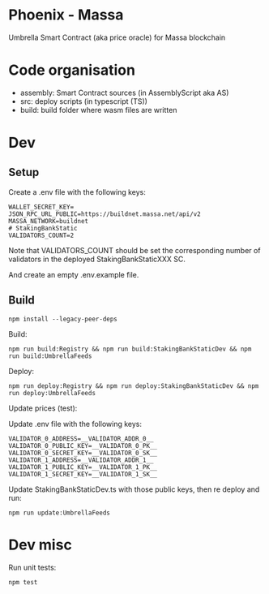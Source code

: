 # Phoenix - Massa

Umbrella Smart Contract (aka price oracle) for Massa blockchain

# Code organisation

* assembly: Smart Contract sources (in AssemblyScript aka AS)
* src: deploy scripts (in typescript (TS))
* build: build folder where wasm files are written

# Dev

## Setup

Create a .env file with the following keys:

```
WALLET_SECRET_KEY=
JSON_RPC_URL_PUBLIC=https://buildnet.massa.net/api/v2
MASSA_NETWORK=buildnet
# StakingBankStatic
VALIDATORS_COUNT=2
```

Note that VALIDATORS_COUNT should be set the corresponding number of validators in the deployed StakingBankStaticXXX SC.

And create an empty .env.example file.

## Build

```commandline
npm install --legacy-peer-deps
```

Build:

```commandline
npm run build:Registry && npm run build:StakingBankStaticDev && npm run build:UmbrellaFeeds
```

Deploy:

```commandline
npm run deploy:Registry && npm run deploy:StakingBankStaticDev && npm run deploy:UmbrellaFeeds
```

Update prices (test):

Update .env file with the following keys:

```commandline
VALIDATOR_0_ADDRESS=__VALIDATOR_ADDR_0__
VALIDATOR_0_PUBLIC_KEY=__VALIDATOR_0_PK__
VALIDATOR_0_SECRET_KEY=__VALIDATOR_0_SK__
VALIDATOR_1_ADDRESS=__VALIDATOR_ADDR_1__
VALIDATOR_1_PUBLIC_KEY=__VALIDATOR_1_PK__
VALIDATOR_1_SECRET_KEY=__VALIDATOR_1_SK__
```

Update StakingBankStaticDev.ts with those public keys, then re deploy and run:

```commandline
npm run update:UmbrellaFeeds
```

# Dev misc

Run unit tests:

```commandline
npm test
```
